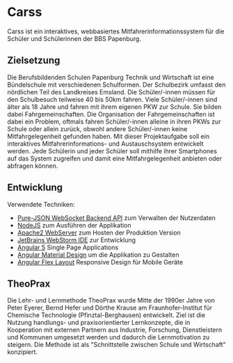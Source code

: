 # Carss
Carss ist ein interaktives, webbasiertes Mitfahrerinformationssystem für die Schüler und 
Schülerinnen der BBS Papenburg.
## Zielsetzung
Die Berufsbildenden Schulen Papenburg Technik und Wirtschaft ist eine Bündelschule mit
verschiedenen Schulformen. Der Schulbezirk umfasst den nördlichen Teil des Landkreises
Emsland. Die Schüler/-innen müssen für den Schulbesuch teilweise 40 bis 50km fahren. Viele
Schüler/-innen sind älter als 18 Jahre und fahren mit ihrem eigenen PKW zur Schule. Sie bilden
dabei Fahrgemeinschaften. Die Organisation der Fahrgemeinschaften ist dabei ein Problem,
oftmals fahren Schüler/-innen alleine in ihren PKWs zur Schule oder allein zurück, obwohl
andere Schüler/-innen keine Mitfahrgelegenheit gefunden haben. Mit dieser Projektaufgabe soll
ein interaktives Mitfahrerinformations- und Austauschsystem entwickelt werden. Jede Schülerin
und jeder Schüler soll mithilfe ihrer Smartphones auf das System zugreifen und damit eine 
Mitfahrgelegenheit anbieten oder abfragen können.

## Entwicklung
Verwendete Techniken:
- [Pure-JSON WebSocket Backend API](https://mmikowski.github.io/json-pure/) zum Verwalten der Nutzerdaten
- [NodeJS](https://nodejs.org/en/) zum Ausführen der Applikation
- [Apache2 WebServer](https://httpd.apache.org/) zum Hosten der Produktion Version
- [JetBrains WebStorm IDE](https://www.jetbrains.com/webstorm/) zur Entwicklung
- [Angular 5](https://angular.io/) Single Page Applications
- [Angular Material Design](https://material.angular.io/) um die Applikation zu Gestalten
- [Angular Flex Layout](https://github.com/angular/flex-layout/wiki) Responsive Design für Mobile Geräte

## TheoPrax
Die Lehr- und Lernmethode TheoPrax wurde Mitte der 1990er Jahre von Peter Eyerer, Bernd Hefer 
und Dörthe Krause am Fraunhofer-Institut für Chemische Technologie (Pfinztal-Berghausen) entwickelt. 
Ziel ist die Nutzung handlungs- und praxisorientierter Lernkonzepte, die in Kooperation mit externen 
Partnern aus Industrie, Forschung, Dienstleistern und Kommunen umgesetzt werden und dadurch die 
Lernmotivation zu steigern. Die Methode ist als "Schnittstelle zwischen Schule und Wirtschaft" konzipiert.
